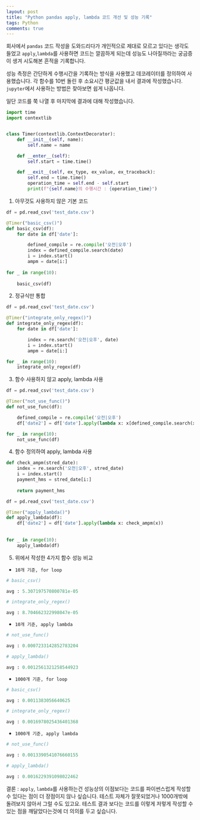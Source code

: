 ```yaml
---
layout: post
title: "Python pandas apply, lambda 코드 개선 및 성능 기록"
tags: Python
comments: true
---
```


회사에서 `pandas` 코드 작성을 도와드리다가 개인적으로 제대로 모르고 있다는 생각도 들었고 `apply`,`lambda`를 사용하면 코드는 깔끔하게 되는데 성능도 나아질까라는 궁금증이 생겨 시도해본 흔적을 기록합니다.

성능 측정은 간단하게 수행시간을 기록하는 방식을 사용했고 데코레이터를 정의하여 사용했습니다.
각 함수를 10번 돌린 후 소요시간 평균값을 내서 결과에 작성했습니다.
`jupyter`에서 사용하는 방법은 찾아보면 쉽게 나옵니다.

일단 코드를 쭉 나열 후 마지막에 결과에 대해 작성했습니다.

```python
import time
import contextlib


class Timer(contextlib.ContextDecorator):
    def __init__(self, name):
        self.name = name

    def __enter__(self):
        self.start = time.time()

    def __exit__(self, ex_type, ex_value, ex_traceback):
        self.end = time.time()
        operation_time = self.end - self.start
        print(f"{self.name}의 수행시간 : {operation_time}")
```

1. 아무것도 사용하지 않은 기본 코드  

```python
df = pd.read_csv('test_date.csv')

@Timer("basic_csv()")
def basic_csv(df):
    for date in df['date']:

        defined_compile = re.compile('오전|오후')
        index = defined_compile.search(date)
        i = index.start()
        ampm = date[i:]
        
for _ in range(10):
    
    basic_csv(df)
```

2. 정규식만 통합  

```python
df = pd.read_csv('test_date.csv')

@Timer("integrate_only_regex()")
def integrate_only_regex(df):
    for date in df['date']:

        index = re.search('오전|오후', date)
        i = index.start()
        ampm = date[i:]

for _ in range(10):
    integrate_only_regex(df)
```

3. 함수 사용하지 않고 apply, lambda 사용  

```python
df = pd.read_csv('test_date.csv')

@Timer("not_use_func()")
def not_use_func(df):

    defined_compile = re.compile('오전|오후')
    df['date2'] = df['date'].apply(lambda x: x[defined_compile.search(x).start():])

for _ in range(10):
    not_use_func(df)
```

4. 함수 정의하여 apply, lambda 사용  

```python
def check_ampm(stred_date):
    index = re.search('오전|오후', stred_date)
    i = index.start()
    payment_hms = stred_date[i:]
    
    return payment_hms

df = pd.read_csv('test_date.csv')

@Timer("apply_lambda()")
def apply_lambda(df):
    df['date2'] = df['date'].apply(lambda x: check_ampm(x))
    
    
for _ in range(10):
    apply_lambda(df)
```

5. 위에서 작성한 4가지 함수 성능 비교

- `10개 기준, for loop`

```python
# basic_csv()

avg : 5.307197570800781e-05

# integrate_only_regex()

avg : 8.704662322998047e-05
```


- `10개 기준, apply lambda`

```python
# not_use_func()

avg : 0.0007233142852783204

# apply_lambda()

avg : 0.0012561321258544923
```
        
- `1000개 기준, for loop`

```python
# basic_csv()

avg : 0.0011383056640625

# integrate_only_regex()

avg : 0.0016978025436401368
```

- `1000개 기준, apply lambda`

```python
# not_use_func()

avg : 0.0013390541076660155

# apply_lambda()

avg : 0.0016229391098022462
```

결론 : `apply`, `lambda`를 사용하는건 성능상의 이점보다는 코드를 파이썬스럽게 작성할 수 있다는 점이 더 장점이지 않나 싶습니다. 테스트 자체가 잘못되었거나 1000개밖에 돌려보지 않아서 그럴 수도 있고요. 테스트 결과 보다는 코드를 이렇게 저렇게 작성할 수 있는 점을 깨달았다는것에 더 의의를 두고 싶습니다.
